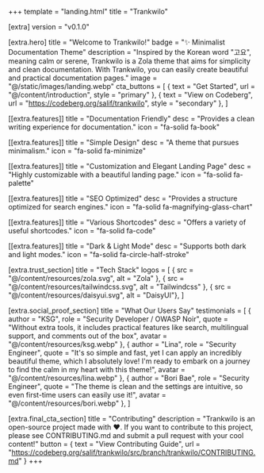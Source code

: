 +++
template = "landing.html"
title = "Trankwilo"

[extra]
version = "v0.1.0"

[extra.hero]
title = "Welcome to Trankwilo!"
badge = "✨ Minimalist Documentation Theme"
description = "Inspired by the Korean word \"고요\", meaning calm or serene, Trankwilo is a Zola theme that aims for simplicity and clean documentation. With Trankwilo, you can easily create beautiful and practical documentation pages."
image = "@/static/images/landing.webp"
cta_buttons = [
    { text = "Get Started", url = "@/content/introduction", style = "primary" },
    { text = "View on Codeberg", url = "https://codeberg.org/salif/trankwilo", style = "secondary" },
]

[[extra.features]]
title = "Documentation Friendly"
desc = "Provides a clean writing experience for documentation."
icon = "fa-solid fa-book"

[[extra.features]]
title = "Simple Design"
desc = "A theme that pursues minimalism."
icon = "fa-solid fa-minimize"

[[extra.features]]
title = "Customization and Elegant Landing Page"
desc = "Highly customizable with a beautiful landing page."
icon = "fa-solid fa-palette"

[[extra.features]]
title = "SEO Optimized"
desc = "Provides a structure optimized for search engines."
icon = "fa-solid fa-magnifying-glass-chart"

[[extra.features]]
title = "Various Shortcodes"
desc = "Offers a variety of useful shortcodes."
icon = "fa-solid fa-code"

[[extra.features]]
title = "Dark & Light Mode"
desc = "Supports both dark and light modes."
icon = "fa-solid fa-circle-half-stroke"

[extra.trust_section]
title = "Tech Stack"
logos = [
    { src = "@/content/resources/zola.svg", alt = "Zola" },
    { src = "@/content/resources/tailwindcss.svg", alt = "Tailwindcss" },
    { src = "@/content/resources/daisyui.svg", alt = "DaisyUI"},
]

[extra.social_proof_section]
title = "What Our Users Say"
testimonials = [
    { author = "KSG", role = "Security Developer / OWASP Noir", quote = "Without extra tools, it includes practical features like search, multilingual support, and comments out of the box", avatar = "@/content/resources/ksg.webp" },
    { author = "Lina", role = "Security Engineer", quote = "It's so simple and fast, yet I can apply an incredibly beautiful theme, which I absolutely love! I'm ready to embark on a journey to find the calm in my heart with this theme!", avatar = "@/content/resources/lina.webp" },
    { author = "Bori Bae", role = "Security Engineer", quote = "The theme is clean and the settings are intuitive, so even first-time users can easily use it!", avatar = "@/content/resources/bori.webp" },
]

[extra.final_cta_section]
title = "Contributing"
description = "Trankwilo is an open-source project made with ❤️. If you want to contribute to this project, please see CONTRIBUTING.md and submit a pull request with your cool content!"
button = { text = "View Contributing Guide", url = "https://codeberg.org/salif/trankwilo/src/branch/trankwilo/CONTRIBUTING.md" }
+++
